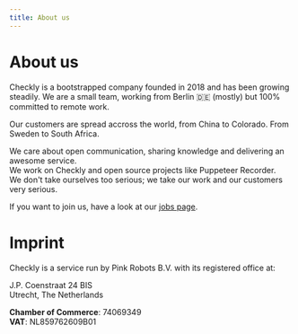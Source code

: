 ```yaml
---
title: About us
---
```


# About us

Checkly is a bootstrapped company founded in 2018 and has been growing steadily. 
We are a small team, working from Berlin 🇩🇪 (mostly) but 100% committed to remote work.

Our customers are spread accross the world, from China to Colorado. From Sweden to South Africa.  

We care about open communication, sharing knowledge and delivering an awesome service.   
We work on Checkly and open source projects like Puppeteer Recorder.  
We don't take ourselves too serious; we take our work and our customers very serious.  

If you want to join us, have a look at our [jobs page](/jobs).

# Imprint

Checkly is a service run by Pink Robots B.V. with its registered office at: 

J.P. Coenstraat 24 BIS  
Utrecht, The Netherlands  

**Chamber of Commerce**: 74069349   
**VAT**: NL859762609B01
